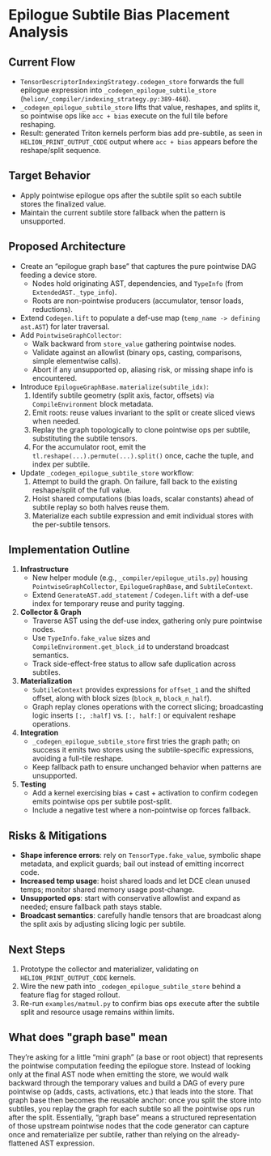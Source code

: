 # Epilogue Subtile Bias Placement Analysis

## Current Flow
- `TensorDescriptorIndexingStrategy.codegen_store` forwards the full epilogue expression into `_codegen_epilogue_subtile_store` (`helion/_compiler/indexing_strategy.py:389-468`).
- `_codegen_epilogue_subtile_store` lifts that value, reshapes, and splits it, so pointwise ops like `acc + bias` execute on the full tile before reshaping.
- Result: generated Triton kernels perform bias add pre-subtile, as seen in `HELION_PRINT_OUTPUT_CODE` output where `acc + bias` appears before the reshape/split sequence.

## Target Behavior
- Apply pointwise epilogue ops after the subtile split so each subtile stores the finalized value.
- Maintain the current subtile store fallback when the pattern is unsupported.

## Proposed Architecture
- Create an “epilogue graph base” that captures the pure pointwise DAG feeding a device store.
  - Nodes hold originating AST, dependencies, and `TypeInfo` (from `ExtendedAST._type_info`).
  - Roots are non-pointwise producers (accumulator, tensor loads, reductions).
- Extend `Codegen.lift` to populate a def-use map (`temp_name -> defining ast.AST`) for later traversal.
- Add `PointwiseGraphCollector`:
  - Walk backward from `store_value` gathering pointwise nodes.
  - Validate against an allowlist (binary ops, casting, comparisons, simple elementwise calls).
  - Abort if any unsupported op, aliasing risk, or missing shape info is encountered.
- Introduce `EpilogueGraphBase.materialize(subtile_idx)`:
  1. Identify subtile geometry (split axis, factor, offsets) via `CompileEnvironment` block metadata.
  2. Emit roots: reuse values invariant to the split or create sliced views when needed.
  3. Replay the graph topologically to clone pointwise ops per subtile, substituting the subtile tensors.
  4. For the accumulator root, emit the `tl.reshape(...).permute(...).split()` once, cache the tuple, and index per subtile.
- Update `_codegen_epilogue_subtile_store` workflow:
  1. Attempt to build the graph. On failure, fall back to the existing reshape/split of the full value.
  2. Hoist shared computations (bias loads, scalar constants) ahead of subtile replay so both halves reuse them.
  3. Materialize each subtile expression and emit individual stores with the per-subtile tensors.

## Implementation Outline
1. **Infrastructure**
   - New helper module (e.g., `_compiler/epilogue_utils.py`) housing `PointwiseGraphCollector`, `EpilogueGraphBase`, and `SubtileContext`.
   - Extend `GenerateAST.add_statement` / `Codegen.lift` with a def-use index for temporary reuse and purity tagging.
2. **Collector & Graph**
   - Traverse AST using the def-use index, gathering only pure pointwise nodes.
   - Use `TypeInfo.fake_value` sizes and `CompileEnvironment.get_block_id` to understand broadcast semantics.
   - Track side-effect-free status to allow safe duplication across subtiles.
3. **Materialization**
   - `SubtileContext` provides expressions for `offset_1` and the shifted offset, along with block sizes (`block_m`, `block_n_half`).
   - Graph replay clones operations with the correct slicing; broadcasting logic inserts `[:, :half]` vs. `[:, half:]` or equivalent reshape operations.
4. **Integration**
   - `_codegen_epilogue_subtile_store` first tries the graph path; on success it emits two stores using the subtile-specific expressions, avoiding a full-tile reshape.
   - Keep fallback path to ensure unchanged behavior when patterns are unsupported.
5. **Testing**
   - Add a kernel exercising bias + cast + activation to confirm codegen emits pointwise ops per subtile post-split.
   - Include a negative test where a non-pointwise op forces fallback.

## Risks & Mitigations
- **Shape inference errors**: rely on `TensorType.fake_value`, symbolic shape metadata, and explicit guards; bail out instead of emitting incorrect code.
- **Increased temp usage**: hoist shared loads and let DCE clean unused temps; monitor shared memory usage post-change.
- **Unsupported ops**: start with conservative allowlist and expand as needed; ensure fallback path stays stable.
- **Broadcast semantics**: carefully handle tensors that are broadcast along the split axis by adjusting slicing logic per subtile.

## Next Steps
1. Prototype the collector and materializer, validating on `HELION_PRINT_OUTPUT_CODE` kernels.
2. Wire the new path into `_codegen_epilogue_subtile_store` behind a feature flag for staged rollout.
3. Re-run `examples/matmul.py` to confirm bias ops execute after the subtile split and resource usage remains within limits.

## What does "graph base" mean
They’re asking for a little “mini graph” (a base or root object) that represents the pointwise computation feeding the epilogue store. Instead of looking only at the final AST node when emitting the store, we would walk backward through the temporary values and build a DAG of every pure pointwise op (adds, casts, activations, etc.) that leads into the store. That graph base then becomes the reusable anchor: once you split the store into subtiles, you replay the graph for each subtile so all the pointwise ops run after the split. Essentially, “graph base” means a structured representation of those upstream pointwise nodes that the code generator can capture once and rematerialize per subtile, rather than relying on the already-flattened AST expression.